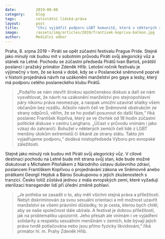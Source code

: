 ```yaml
---
date:         2019-08-08
category:     blog
tags:         celostátní lidská-práva 
layout:       post
title:        "Chci vyjádřit podporu LGBT komunitě, která v některých státech stále čelí útokům, říká Kopřiva k účasti Pirátů na Prague Pride"
image:        /assets/img/articles/2019/frantisek-kopriva-balkon.jpg
author:       Mediální odbor
---
```



Praha, 8. srpna 2019 – Piráti se opět zúčastní festivalu Prague Pride. Stejně jako minulý rok budou mít v sobotním průvodu Piráti svůj alegorický vůz a stánek na Letné. Pochodu se zúčastní předseda Pirátů Ivan Bartoš, pirátští poslanci i pražský primátor Zdeněk Hřib. Letošní ročník festivalu je výjimečný v tom, že se koná v době, kdy se v Poslanecké sněmovně poprvé v historii projednává návrh na uzákonění manželství pro gaye a lesby, který má podporu celého poslaneckého klubu Pirátů.  

> „Podařilo se nám otevřít širokou společenskou diskusi a daří se nám vysvětlovat, že návrh na uzákonění manželství pro stejnopohlavní páry nikomu práva neomezuje, a naopak umožní uzavírat sňatky všem občanům bez rozdílu. Ačkoliv návrh čelí ve Sněmovně obstrukcím ze strany odpůrců, věřím, že se ho podaří posunout do další fáze,“ říká poslanec František Kopřiva, který se ve čtvrtek od 18 hodin zúčastní politické diskuse v centru Langhans. „Účast v průvodu vnímám i jako vzkaz do zahraničí. Bohužel v některých zemích čelí lidé z LGBT menšiny útokům extremistů či šikaně ze strany státu. Takto jim vyjadřujeme podporu,“ dodává místopředseda Výboru pro evropské záležitosti. 

Stejně jako minulý rok budou mít Piráti svůj alegorický vůz. V cílové destinaci pochodu na Letné bude mít strana svůj stan, kde bude možné diskutovat s Michalem Pitoňákem z Národního ústavu duševního zdraví, poslancem Františkem Kopřivou o projednávání zákona ve Sněmovně anebo pirátkami Georgií Hejduk a Bárou Soukupovou o jejich zkušenostech s tranzicí. Česko totiž zůstává jednou z mála evropských zemí, které vyžadují sterilizaci transgender lidí při úřední změně pohlaví.

> „Je potřeba se zasadit o to, aby měli všichni stejná práva a příležitosti. Nebýt diskriminován za svou sexuální orientaci a mít možnost uzavřít manželství se všemi právními důsledky, to je cesta, kterou bych chtěl, aby se naše společnost dále ubírala. A festival je dobrou příležitostí, jak na problematiku upozornit. Jeho přesah ale vnímám i ve vyjádření solidarity a respektu sexuálním menšinám v zemích, kde bývají jejich práva tvrdě potlačována nebo jsou přímo fyzicky likvidováni,“ říká primátor hl. m. Prahy Zdeněk Hřib.
